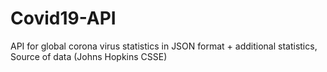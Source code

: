 # Covid19-API
API for global corona virus statistics in JSON format + additional statistics, Source of data (Johns Hopkins CSSE)
